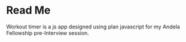 # Read Me
Workout timer is a js app designed using plan javascript for my Andela Fellowship pre-Interview session.

